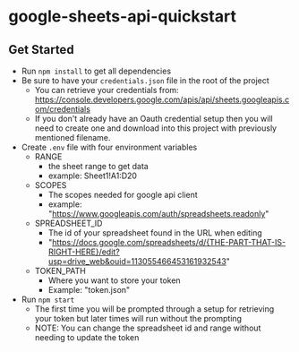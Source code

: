# google-sheets-api-quickstart

## Get Started
- Run `npm install` to get all dependencies
- Be sure to have your `credentials.json` file in the root of the project
  - You can retrieve your credentials from:
    https://console.developers.google.com/apis/api/sheets.googleapis.com/credentials
  - If you don't already have an Oauth credential setup then you will need to create one and download into this project with previously mentioned filename.
- Create `.env` file with four environment variables
  - RANGE
    - the sheet range to get data
    - example: Sheet1!A1:D20
  - SCOPES
    - The scopes needed for google api client
    - example: "https://www.googleapis.com/auth/spreadsheets.readonly"
  - SPREADSHEET_ID
    - The id of your spreadsheet found in the URL when editing
    - "https://docs.google.com/spreadsheets/d/{THE-PART-THAT-IS-RIGHT-HERE}/edit?usp=drive_web&ouid=113055466453161932543"
  - TOKEN_PATH
    - Where you want to store your token
    - Example: "token.json"
- Run `npm start`
  - The first time you will be prompted through a setup for retrieving your token but later times will run without the prompting
  - NOTE: You can change the spreadsheet id and range without needing to update the token

